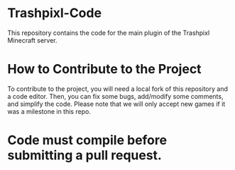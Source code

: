 # Trashpixl-Code

This repository contains the code for the main plugin of the Trashpixl Minecraft server.

# How to Contribute to the Project

To contribute to the project, you will need a local fork of this repository and a code editor. Then, you can fix some
bugs, add/modify some comments, and simplify the code.
Please note that we will only accept new games if it was a milestone in this repo.

# Code must compile before submitting a pull request.
